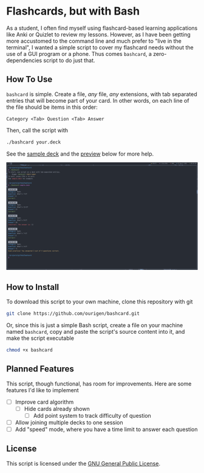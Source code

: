 # Flashcards, but with Bash

As a student, I often find myself using flashcard-based learning applications like Anki or Quizlet to review my lessons.
However, as I have been getting more accustomed to the command line and much prefer to "live in the terminal", I wanted
a simple script to cover my flashcard needs without the use of a GUI program or a phone. Thus comes `bashcard`, a
zero-dependencies script to do just that.

## How To Use

`bashcard` is simple. Create a file, *any* file, *any* extensions, with tab separated entries that will become part of
your card. In other words, on each line of the file should be items in this order:

```
Category <Tab> Question <Tab> Answer 
```

Then, call the script with

```sh
./bashcard your.deck
```

See the [sample deck](sample.deck) and the [preview](bashcard.png) below for more help.

![](bashcard.png)

## How to Install

To download this script to your own machine, clone this repository with git

```sh
git clone https://github.com/ourigen/bashcard.git
```

Or, since this is just a simple Bash script, create a file on your machine named `bashcard`, copy and paste the script's
source content into it, and make the script executable

```sh
chmod +x bashcard
```

## Planned Features

This script, though functional, has room for improvements. Here are some features I'd like to implement

* [ ] Improve card algorithm
  * [ ] Hide cards already shown
	* [ ] Add point system to track difficulty of question
* [ ] Allow joining multiple decks to one session
* [ ] Add "speed" mode, where you have a time limit to answer each question

## License

This script is licensed under the [GNU General Public License](LICENSE.md).

